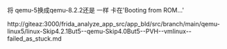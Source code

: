 
将 qemu-5换成qemu-8.2.2还是 一样 卡在'Booting from ROM...'  

http://giteaz:3000/frida_analyze_app_src/app_bld/src/branch/main/qemu-linux5/linux-Skip4.2.1But5--qemu-Skip4.0But5--PVH--vmlinux--failed_as_stuck.md
